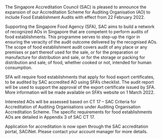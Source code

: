 The Singapore Accreditation Council (SAC) is pleased to announce the expansion of our Accreditation Scheme for Auditing Organisation (AO) to include Food Establishment Audits with effect from 22 February 2022.

 

Supporting the Singapore Food Agency (SFA), SAC aims to build a network of recognized AOs in Singapore that are competent to perform audits of food establishments. This programme serves to step-up the rigor in ensuring the veracity of the audit outcome delivered by the recognised AOs.  The scope of food establishment audit covers audit of any place or any premises or part thereof used for the sale, or for the preparation or manufacture for distribution and sale, or for the storage or packing for distribution and sale, of food, whether cooked or not, intended for human consumption.

 

SFA will require
food establishments that apply for food export certificates, to be audited by
SAC accredited AO using SFA’s checklist. The audit report will be used to
support the approval of the export certificate issued by SFA.  More
information will be made available on SFA’s website on 1 March 2022.

 

Interested AOs
will be assessed based on CT 17 – SAC Criteria for Accreditation of Auditing
Organisations under Auditing Organisation Accreditation Scheme.   The
specific requirements for food establishments AOs are detailed in Appendix 3 of
SAC CT 17.

 

Application for accreditation is now open through the SAC accreditation portal, SACiNet.  Please contact your account manager for more details.
